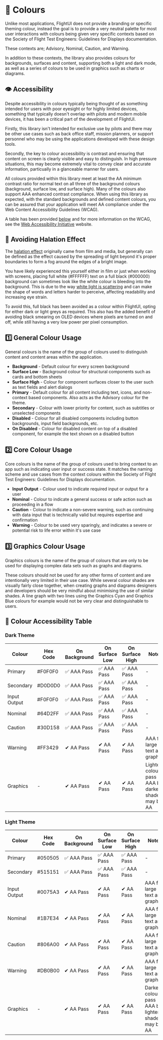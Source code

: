 # 🎨 Colours

Unlike most applications, FlightUI does not provide a branding or specific theming colour, instead the goal is to provide a very neutral palette for most user interactions with colours being given very specific contexts based on the Society of Flight Test Engineers: Guidelines for Displays documentation.

These contexts are; Advisory, Nominal, Caution, and Warning.

In addition to these contexts, the library also provides colours for backgrounds, surfaces and content, supporting both a light and dark mode, as well as a series of colours to be used in graphics such as charts or diagrams.

## 👁️ Accessibility

Despite accessibility in colours typically being thought of as something intended for users with poor eyesight or for highly limited devices, something that typically doesn't overlap with pilots and modern mobile devices, it has been a critical part of the development of FlightUI.

Firstly, this library isn't intended for exclusive use by pilots and there may be other use cases such as back office staff, mission planners, or support personnel who may be using the applications developed with these design tools.

Secondly, the key to colour accessibility is contrast and ensuring that content on screen is clearly visible and easy to distinguish. In high pressure situations, this may become extremely vital to convey clear and accurate information, particually in a glanceable manner for users.

All colours provided within this library meet at least the AA minimum contrast ratio for normal text on all three of the background colours (background, surface low, and surface high). Many of the colours also support AAA enhanced contrast compliance. When using this library as expected, with the standard backgrounds and defined content colours, you can be assured that your application will meet AA compliance under the Web Content Accessibility Guidelines (WCAG).

A table has been provided [below](#👀-colour-accessibility-table) and for more information on the WCAG, see the [Web Accessibility Initiative](https://www.w3.org/WAI/standards-guidelines/wcag/) website.

## 🤩 Avoiding Halation Effect

The [halation effect](https://www.dictionary.com/browse/halation) originally came from film and media, but generally can be defined as the effect caused by the spreading of light beyond it's proper boundaries to form a fog around the edges of a bright image.

You have likely experienced this yourself either in film or just when working with screens, placing full white (#FFFFFF) text on a full black (#000000) background can sometimes look like the white colour is bleeding into the background. This is due to the way [white light is scattering](https://uxmovement.com/content/when-to-use-white-text-on-a-dark-background/) and can make the shape of words and letters harder to perceive, affecting readability and increasing eye strain.

To avoid this, full black has been avoided as a colour within FlightUI, opting for either dark or light greys as required. This also has the added benefit of avoiding black smearing on OLED devices where pixels are turned on and off, while still having a very low power per pixel consumption.

## 1️⃣ General Colour Usage
General colours is the name of the group of colours used to distinguish content and content areas within the application.

- **Background** -  Default colour for every screen background
- **Surface Low** - Background colour for structural components such as cards and bottom sheets
- **Surface High** - Colour for component surfaces closer to the user such as text fields and alert dialogs
- **Primary** - Default colour for all content including text, icons, and non-context based components. Also acts as the Advisory colour for the theme.
- **Secondary** - Colour with lower priority for content, such as subtitles or unselected components
- **Disabled** - Colour for all disabled components including button backgrounds, input field backgrounds, etc.
- **On Disabled** - Colour for disabled content on top of a disabled component, for example the text shown on a disabled button

## 2️⃣ Core Colour Usage
Core colours is the name of the group of colours used to bring context to an app such as indicating user input or success state. It matches the naming scheme and use cases from the context colours within the Society of Flight Test Engineers: Guidelines for Displays documentation.

- **Input Output** - Colour used to indicate required input or output for a user
- **Nominal** - Colour to indicate a general success or safe action such as proceeding in a flow
- **Caution** - Colour to indicate a non-severe warning, such as continuing with data input that is technically valid but requires expertise and confirmation
- **Warning** - Colour to be used very sparingly, and indicates a severe or potential risk to life error within it's use case

## 3️⃣ Graphics Colour Usage
Graphics colours is the name of the group of colours that are only to be used for displaying complex data sets such as graphs and diagrams.

These colours should not be used for any other forms of content and are intentionally very limited in their use case. While several colour shades are visually fairly close together, when creating graphs and diagrams designers and developers should be very mindful about minimising the use of similar shades. A line graph with two lines using the Graphics Cyan and Graphics Blue colours for example would not be very clear and distinguishable to users.

## 👀 Colour Accessibility Table
### Dark Theme
| Colour | Hex Code | On Background | On Surface Low | On Surface High | Notes |
| ----------- | ----------- | ----------- | ----------- | ----------- | ----------- |
| Primary | #F0F0F0 | ✅ AAA Pass | ✅ AAA Pass | ✅ AAA Pass | - |
| Secondary | #D0D0D0 | ✅ AAA Pass | ✅ AAA Pass | ✅ AAA Pass | - |
| Input Output | #F0F0F0 | ✅ AAA Pass | ✅ AAA Pass | ✅ AAA Pass | - |
| Nominal | #64D2FF | ✅ AAA Pass | ✅ AAA Pass | ✅ AAA Pass | - |
| Caution | #30D158 | ✅ AAA Pass | ✅ AAA Pass | ✅ AAA Pass | - |
| Warning | #FF3429 | ✔ AA Pass | ✔ AA Pass | ✔ AA Pass | AAA for large text and graphics |
| Graphics | - | ✔ AA Pass | ✔ AA Pass | ✔ AA Pass | Lighter colours pass AAA but darker shades may be AA |

### Light Theme
| Colour | Hex Code | On Background | On Surface Low | On Surface High | Notes |
| ----------- | ----------- | ----------- | ----------- | ----------- | ----------- |
| Primary | #050505 | ✅ AAA Pass | ✅ AAA Pass | ✅ AAA Pass | - |
| Secondary | #515151 | ✅ AAA Pass | ✅ AAA Pass | ✅ AAA Pass | - |
| Input Output | #0075A3 | ✔ AA Pass | ✔ AA Pass | ✔ AA Pass | AAA for large text and graphics |
| Nominal | #1B7E34 | ✔ AA Pass | ✔ AA Pass | ✔ AA Pass | AAA for large text and graphics |
| Caution | #806A00 | ✔ AA Pass | ✔ AA Pass | ✔ AA Pass | AAA for large text and graphics |
| Warning | #DB0B00 | ✔ AA Pass | ✔ AA Pass | ✔ AA Pass | AAA for large text and graphics |
| Graphics | - | ✔ AA Pass | ✔ AA Pass | ✔ AA Pass | Darker colours pass AAA but lighter shades may be AA |
